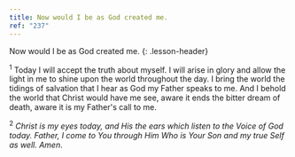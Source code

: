 ```yaml
---
title: Now would I be as God created me.
ref: "237"
---
```


Now would I be as God created me.
{: .lesson-header}

<sup>1</sup> Today I will accept the truth about myself. I will arise in
glory and allow the light in me to shine upon the world throughout the
day. I bring the world the tidings of salvation that I hear as God my
Father speaks to me. And I behold the world that Christ would have me
see, aware it ends the bitter dream of death, aware it is my Father's
call to me.

<sup>2</sup> *Christ is my eyes today, and His the ears which listen to
the Voice of God today. Father, I come to You through Him Who is Your
Son and my true Self as well. Amen*.

